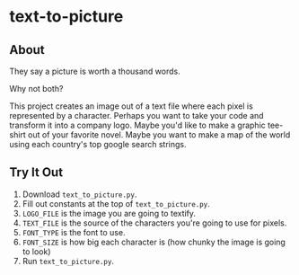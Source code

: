 # text-to-picture

## About

They say a picture is worth a thousand words. 

Why not both?

This project creates an image out of a text file where each pixel is represented by a character. Perhaps you want to take your code and transform it into a company logo. Maybe you'd like to make a graphic tee-shirt out of your favorite novel. Maybe you want to make a map of the world using each country's top google search strings.

## Try It Out
1. Download `text_to_picture.py`.
1. Fill out constants at the top of `text_to_picture.py`.
1. `LOGO_FILE` is the image you are going to textify.
1. `TEXT_FILE` is the source of the characters you're going to use for pixels.
1. `FONT_TYPE` is the font to use.
1. `FONT_SIZE` is how big each character is (how chunky the image is going to look)
1. Run `text_to_picture.py`.
